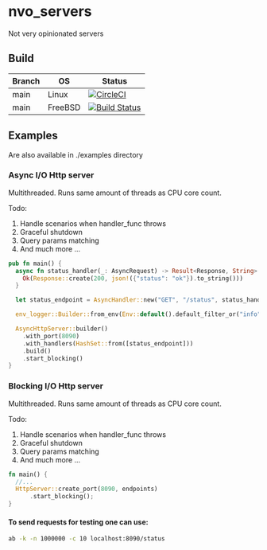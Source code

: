 # nvo_servers
Not very opinionated servers 

## Build
|Branch|OS     |Status                                                                                                                                                                                    |
|------|-------|------------------------------------------------------------------------------------------------------------------------------------------------------------------------------------------|
|main  |Linux  |[![CircleCI](https://dl.circleci.com/status-badge/img/gh/pirkus/nvo_servers/tree/main.svg?style=svg)](https://dl.circleci.com/status-badge/redirect/gh/pirkus/nvo_servers/tree/main)      |
|main  |FreeBSD|[![Build Status](https://api.cirrus-ci.com/github/pirkus/nvo_servers.svg)](https://cirrus-ci.com/github/pirkus/nvo_servers)                                                               |

## Examples
Are also available in ./examples directory
### Async I/O Http server
Multithreaded. Runs same amount of threads as CPU core count.

Todo:
1. Handle scenarios when handler_func throws
2. Graceful shutdown
3. Query params matching
4. And much more ...
```rust
pub fn main() {
  async fn status_handler(_: AsyncRequest) -> Result<Response, String> {
    Ok(Response::create(200, json!({"status": "ok"}).to_string()))
  }

  let status_endpoint = AsyncHandler::new("GET", "/status", status_handler);

  env_logger::Builder::from_env(Env::default().default_filter_or("info")).init();

  AsyncHttpServer::builder()
    .with_port(8090)
	.with_handlers(HashSet::from([status_endpoint]))
	.build()
	.start_blocking()
}
```
### Blocking I/O Http server
Multithreaded. Runs same amount of threads as CPU core count.

Todo:
1. Handle scenarios when handler_func throws
2. Graceful shutdown
3. Query params matching
5. And much more ...
```rust
fn main() {
  //...
  HttpServer::create_port(8090, endpoints)
      .start_blocking();
}
```

#### To send requests for testing one can use:
```sh
ab -k -n 1000000 -c 10 localhost:8090/status
```
